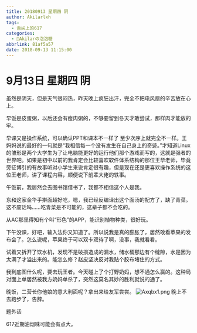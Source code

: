 ```yaml
---
title: 20180913 星期四 阴
author: Akilarlxh
tags:
  - 舌尖上的617
categories:
  - 🍬Akilarの泡泡糖
abbrlink: 81af5a57
date: 2018-09-13 11:15:00
---
```

# 9月13日 星期四 阴

虽然是阴天，但是天气很闷热，昨天晚上疯狂出汗，完全不把电风扇的辛苦放在心上。

早饭是皮蛋粥，以后还会有瘦肉粥的，不够要留到冬天才敢尝试，那样肉才能放的牢。

早课又是操作系统，可以确认PPT和课本不一样了 至少次序上就完全不一样。王妈妈说的最好的一句就是“我相信每一个没有发生在自己身上的奇迹。”才知道Linux的雏形是两个大学生为了让电脑能更好的运行他们那个游戏而写的，这就是强者的世界吧。如果是初中以前的我肯定会比较喜欢软件体系结构的那位王华老师，毕竟旁征博引的有故事听对小学生来说肯定很有趣，但是现在还是更喜欢操作系统的这位王老师，讲了课程内容，顺便说下前辈大佬的轶事。

午饭前，我居然会去图书馆借书了，我都不相信这个人是我。

东和这家金华手擀面超好吃，嗯，我已经反编译出这个面汤的配方了，缺了青菜。这不废话吗……吃青菜是不可能的，这辈子都不会吃的。

从AC那里得知有个叫“形色”的APP，能识别植物种类，很好玩。

下午没课，好吧，输入法你又知道了。所以说我是真的膨胀了，居然敢看苹果的发布会了。怎么说呢，苹果终于可以双卡双待了啊，没事，我就看看。

试着又拆开了饮水机，发现不是破损造成的漏水，储水桶那边有个缝隙，水是因为太满了才溢出来的。能怎么修？赵皮坚决反对我贴个胶布堵住的方式。

我到底图什么呢，要去玩王者。今天碰上了个打野奶妈，想不通怎么赢的。这种局对面上单居然被我方奶妈单杀了，突然这莫名其妙的胜利就说的通了。

晚饭，二营长你他娘的意大利面呢？拿出来给友军尝尝。
![Axqbx1.png](https://s2.ax1x.com/2019/04/17/Axqbx1.png)
晚上不去跑步了，告辞。

题外话

617近期油烟味可能会有点大。



